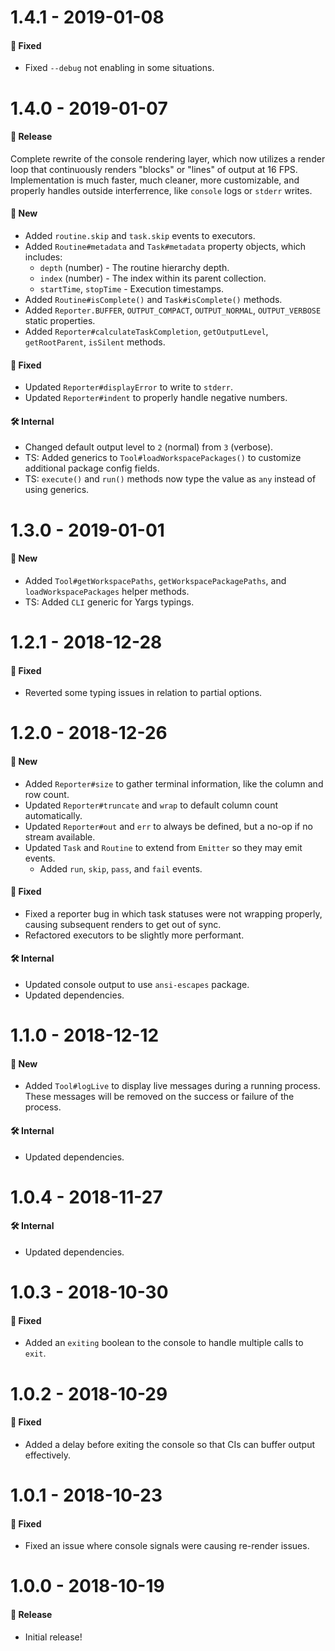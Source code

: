 # 1.4.1 - 2019-01-08

#### 🐞 Fixed

- Fixed `--debug` not enabling in some situations.

# 1.4.0 - 2019-01-07

#### 🎉 Release

Complete rewrite of the console rendering layer, which now utilizes a render loop that continuously
renders "blocks" or "lines" of output at 16 FPS. Implementation is much faster, much cleaner, more
customizable, and properly handles outside interferrence, like `console` logs or `stderr` writes.

#### 🚀 New

- Added `routine.skip` and `task.skip` events to executors.
- Added `Routine#metadata` and `Task#metadata` property objects, which includes:
  - `depth` (number) - The routine hierarchy depth.
  - `index` (number) - The index within its parent collection.
  - `startTime`, `stopTime` - Execution timestamps.
- Added `Routine#isComplete()` and `Task#isComplete()` methods.
- Added `Reporter.BUFFER`, `OUTPUT_COMPACT`, `OUTPUT_NORMAL`, `OUTPUT_VERBOSE` static properties.
- Added `Reporter#calculateTaskCompletion`, `getOutputLevel`, `getRootParent`, `isSilent` methods.

#### 🐞 Fixed

- Updated `Reporter#displayError` to write to `stderr`.
- Updated `Reporter#indent` to properly handle negative numbers.

#### 🛠 Internal

- Changed default output level to `2` (normal) from `3` (verbose).
- TS: Added generics to `Tool#loadWorkspacePackages()` to customize additional package config
  fields.
- TS: `execute()` and `run()` methods now type the value as `any` instead of using generics.

# 1.3.0 - 2019-01-01

#### 🚀 New

- Added `Tool#getWorkspacePaths`, `getWorkspacePackagePaths`, and `loadWorkspacePackages` helper
  methods.
- TS: Added `CLI` generic for Yargs typings.

# 1.2.1 - 2018-12-28

#### 🐞 Fixed

- Reverted some typing issues in relation to partial options.

# 1.2.0 - 2018-12-26

#### 🚀 New

- Added `Reporter#size` to gather terminal information, like the column and row count.
- Updated `Reporter#truncate` and `wrap` to default column count automatically.
- Updated `Reporter#out` and `err` to always be defined, but a no-op if no stream available.
- Updated `Task` and `Routine` to extend from `Emitter` so they may emit events.
  - Added `run`, `skip`, `pass`, and `fail` events.

#### 🐞 Fixed

- Fixed a reporter bug in which task statuses were not wrapping properly, causing subsequent renders
  to get out of sync.
- Refactored executors to be slightly more performant.

#### 🛠 Internal

- Updated console output to use `ansi-escapes` package.
- Updated dependencies.

# 1.1.0 - 2018-12-12

#### 🚀 New

- Added `Tool#logLive` to display live messages during a running process. These messages will be
  removed on the success or failure of the process.

#### 🛠 Internal

- Updated dependencies.

# 1.0.4 - 2018-11-27

#### 🛠 Internal

- Updated dependencies.

# 1.0.3 - 2018-10-30

#### 🐞 Fixed

- Added an `exiting` boolean to the console to handle multiple calls to `exit`.

# 1.0.2 - 2018-10-29

#### 🐞 Fixed

- Added a delay before exiting the console so that CIs can buffer output effectively.

# 1.0.1 - 2018-10-23

#### 🐞 Fixed

- Fixed an issue where console signals were causing re-render issues.

# 1.0.0 - 2018-10-19

#### 🎉 Release

- Initial release!
